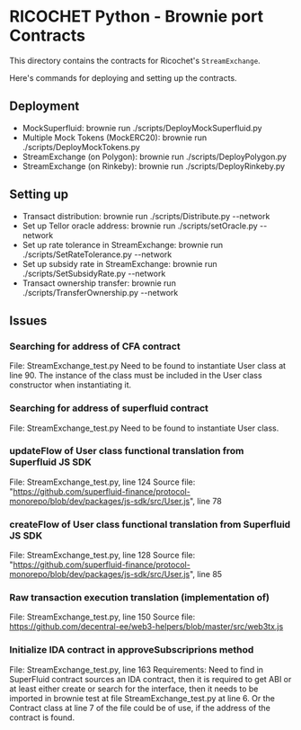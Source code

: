 # RICOCHET Python - Brownie port Contracts

This directory contains the contracts for Ricochet's `StreamExchange`.

Here's commands for deploying and setting up the contracts.

## Deployment

* MockSuperfluid: brownie run ./scripts/DeployMockSuperfluid.py
* Multiple Mock Tokens (MockERC20): brownie run ./scripts/DeployMockTokens.py
* StreamExchange (on Polygon): brownie run ./scripts/DeployPolygon.py
* StreamExchange (on Rinkeby): brownie run ./scripts/DeployRinkeby.py

## Setting up

* Transact distribution: brownie run ./scripts/Distribute.py --network <choose your network>
* Set up Tellor oracle address: brownie run ./scripts/setOracle.py --network <choose your network>
* Set up rate tolerance in StreamExchange: brownie run ./scripts/SetRateTolerance.py --network <choose your network>
* Set up subsidy rate in StreamExchange: brownie run ./scripts/SetSubsidyRate.py --network <choose your network>
* Transact ownership transfer: brownie run ./scripts/TransferOwnership.py --network <choose your network>

## Issues

### Searching for address of CFA contract

File: StreamExchange_test.py
Need to be found to instantiate User class at line 90. The instance of the class must be included in the User class constructor when instantiating it.

### Searching for address of superfluid contract

File: StreamExchange_test.py
Need to be found to instantiate User class.

### updateFlow of User class functional translation from Superfluid JS SDK

File: StreamExchange_test.py, line 124
Source file: "https://github.com/superfluid-finance/protocol-monorepo/blob/dev/packages/js-sdk/src/User.js", line 78


### createFlow of User class functional translation from Superfluid JS SDK

File: StreamExchange_test.py, line 128
Source file: "https://github.com/superfluid-finance/protocol-monorepo/blob/dev/packages/js-sdk/src/User.js", line 85


### Raw transaction execution translation (implementation of)

File: StreamExchange_test.py, line 150
Source file: https://github.com/decentral-ee/web3-helpers/blob/master/src/web3tx.js

### Initialize IDA contract in approveSubscriprions method

File: StreamExchange_test.py, line 163
Requirements: Need to find in SuperFluid contract sources an IDA contract, then it is required to get ABI or at least either create or search for the interface, then it needs to be imported in brownie test at file StreamExchange_test.py at line 6. Or the Contract class at line 7 of the file could be of use, if the address of the contract is found.
